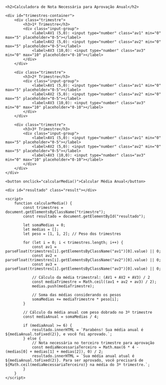 <!DOCTYPE html>
<html lang="pt-BR">
<head>
    <meta charset="UTF-8">
    <meta name="viewport" content="width=device-width, initial-scale=1.0">
    <title>Calculadora de Nota Necessária para Aprovação</title>
    <style>
        body { font-family: Arial, sans-serif; margin: 20px; }
        .input-group { margin-bottom: 15px; }
        .result { margin-top: 20px; font-weight: bold; }
    </style>
</head>
<body>

    <h2>Calculadora de Nota Necessária para Aprovação Anual</h2>

    <div id="trimestres-container">
        <div class="trimestre">
            <h3>1º Trimestre</h3>
            <div class="input-group">
                <label>AV1 (5,0): <input type="number" class="av1" min="0" max="5" placeholder="0-5"></label>
                <label>AV2 (5,0): <input type="number" class="av2" min="0" max="5" placeholder="0-5"></label>
                <label>AV3 (10,0): <input type="number" class="av3" min="0" max="10" placeholder="0-10"></label>
            </div>
        </div>

        <div class="trimestre">
            <h3>2º Trimestre</h3>
            <div class="input-group">
                <label>AV1 (5,0): <input type="number" class="av1" min="0" max="5" placeholder="0-5"></label>
                <label>AV2 (5,0): <input type="number" class="av2" min="0" max="5" placeholder="0-5"></label>
                <label>AV3 (10,0): <input type="number" class="av3" min="0" max="10" placeholder="0-10"></label>
            </div>
        </div>

        <div class="trimestre">
            <h3>3º Trimestre</h3>
            <div class="input-group">
                <label>AV1 (5,0): <input type="number" class="av1" min="0" max="5" placeholder="0-5"></label>
                <label>AV2 (5,0): <input type="number" class="av2" min="0" max="5" placeholder="0-5"></label>
                <label>AV3 (10,0): <input type="number" class="av3" min="0" max="10" placeholder="0-10"></label>
            </div>
        </div>
    </div>

    <button onclick="calcularMedia()">Calcular Média Anual</button>

    <div id="resultado" class="result"></div>

    <script>
        function calcularMedia() {
            const trimestres = document.getElementsByClassName("trimestre");
            const resultado = document.getElementById("resultado");

            let somaMedias = 0;
            let medias = [];
            let peso = [1, 1, 2]; // Peso dos trimestres

            for (let i = 0; i < trimestres.length; i++) {
                const av1 = parseFloat(trimestres[i].getElementsByClassName("av1")[0].value) || 0;
                const av2 = parseFloat(trimestres[i].getElementsByClassName("av2")[0].value) || 0;
                const av3 = parseFloat(trimestres[i].getElementsByClassName("av3")[0].value) || 0;

                // Cálculo da média trimestral: (AV1 + AV2 + AV3) / 2
                const mediaTrimestre = Math.ceil((av1 + av2 + av3) / 2);
                medias.push(mediaTrimestre);

                // Soma das médias considerando os pesos
                somaMedias += mediaTrimestre * peso[i];
            }

            // Cálculo da média anual com peso dobrado no 3º trimestre
            const mediaAnual = somaMedias / 4;

            if (mediaAnual >= 6) {
                resultado.innerHTML = `Parabéns! Sua média anual é ${mediaAnual.toFixed(2)}, e você foi aprovado.`;
            } else {
                // Nota necessária no terceiro trimestre para aprovação
                const mediaNecessariaTerceiro = Math.max(6 * 4 - (medias[0] + medias[1] + medias[2]), 0) / 2;
                resultado.innerHTML = `Sua média anual atual é ${mediaAnual.toFixed(2)}. Para ser aprovado, você precisará de ${Math.ceil(mediaNecessariaTerceiro)} na média do 3º trimestre.`;
            }
        }
    </script>

</body>
</html>
